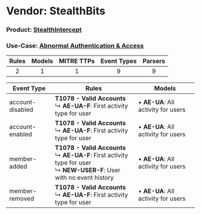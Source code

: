 Vendor: StealthBits
===================
### Product: [StealthIntercept](../ds_stealthbits_stealthintercept.md)
### Use-Case: [Abnormal Authentication & Access](../../../../UseCases/uc_abnormal_authentication_&_access.md)

| Rules | Models | MITRE TTPs | Event Types | Parsers |
|:-----:|:------:|:----------:|:-----------:|:-------:|
|   2   |   1    |     1      |      9      |    9    |

| Event Type       | Rules                                                                                                                                | Models                                  |
| ---------------- | ------------------------------------------------------------------------------------------------------------------------------------ | --------------------------------------- |
| account-disabled | <b>T1078 - Valid Accounts</b><br> ↳ <b>AE-UA-F</b>: First activity type for user                                                     |  • <b>AE-UA</b>: All activity for users |
| account-enabled  | <b>T1078 - Valid Accounts</b><br> ↳ <b>AE-UA-F</b>: First activity type for user                                                     |  • <b>AE-UA</b>: All activity for users |
| member-added     | <b>T1078 - Valid Accounts</b><br> ↳ <b>AE-UA-F</b>: First activity type for user<br> ↳ <b>NEW-USER-F</b>: User with no event history |  • <b>AE-UA</b>: All activity for users |
| member-removed   | <b>T1078 - Valid Accounts</b><br> ↳ <b>AE-UA-F</b>: First activity type for user                                                     |  • <b>AE-UA</b>: All activity for users |